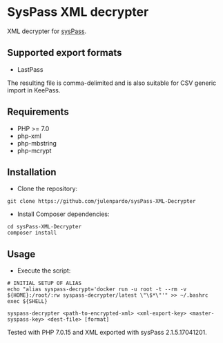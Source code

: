 SysPass XML decrypter
=====================

XML decrypter for [sysPass](https://github.com/nuxsmin/sysPass/).

## Supported export formats

 - LastPass
 
 The resulting file is comma-delimited and is also suitable for CSV generic import in KeePass.

## Requirements

 - PHP >= 7.0
 - php-xml
 - php-mbstring
 - php-mcrypt
 
## Installation

 - Clone the repository:

 ```
 git clone https://github.com/julenpardo/sysPass-XML-Decrypter
 ```

 - Install Composer dependencies:

 ```
 cd sysPass-XML-Decrypter
 composer install
 ```

## Usage

 - Execute the script:
 ```
 # INITIAL SETUP OF ALIAS
 echo "alias syspass-decrypt='docker run -u root -t --rm -v ${HOME}:/root/:rw syspass-decrypter/latest \"\$*\"'" >> ~/.bashrc
 exec ${SHELL}

 syspass-decrypter <path-to-encrypted-xml> <xml-export-key> <master-syspass-key> <dest-file> [format]
 ```

Tested with PHP 7.0.15 and XML exported with sysPass 2.1.5.17041201.
